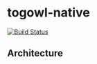 # togowl-native

[![Build Status](https://app.bitrise.io/app/a2a9048ba8ccd5e6/status.svg?token=CRN8BOJllCpUyjLmwW7AZw&branch=main)](https://app.bitrise.io/app/a2a9048ba8ccd5e6)

## Architecture